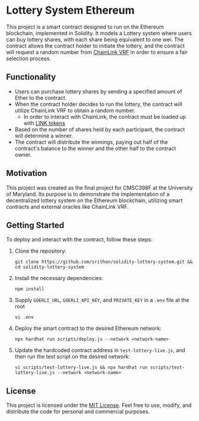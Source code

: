 # Lottery System Ethereum

This project is a smart contract designed to run on the Ethereum blockchain, implemented in Solidity. It models a Lottery system where users can buy lottery shares, with each share being equivalent to one wei. The contract allows the contract holder to initiate the lottery, and the contract will request a random number from [ChainLink VRF](https://docs.chain.link/vrf/v2/introduction) in order to ensure a fair selection process.

## Functionality

- Users can purchase lottery shares by sending a specified amount of Ether to the contract.
- When the contract holder decides to run the lottery, the contract will utilize ChainLink VRF to obtain a random number.
   - In order to interact with ChainLink, the contract must be loaded up with [LINK tokens](https://docs.chain.link/resources/link-token-contracts)
- Based on the number of shares held by each participant, the contract will determine a winner.
- The contract will distribute the winnings, paying out half of the contract's balance to the winner and the other half to the contract owner.

## Motivation

This project was created as the final project for CMSC398F at the University of Maryland. Its purpose is to demonstrate the implementation of a decentralized lottery system on the Ethereum blockchain, utilizing smart contracts and external oracles like ChainLink VRF.

## Getting Started

To deploy and interact with the contract, follow these steps:

1. Clone the repository:
   ```
   git clone https://github.com/srithon/solidity-lottery-system.git && cd solidity-lottery-system
   ```

2. Install the necessary dependencies:
   ```
   npm install
   ```

3. Supply `GOERLI_URL`, `GOERLI_API_KEY`, and `PRIVATE_KEY` in a `.env` file at the root
   ```
   vi .env
   ```

4. Deploy the smart contract to the desired Ethereum network:
   ```
   npx hardhat run scripts/deploy.js --network <network-name>
   ```

5. Update the hardcoded contract address in `test-lottery-live.js`, and then run the test script on the desired network:
   ```
   vi scripts/test-lottery-live.js && npx hardhat run scripts/test-lottery-live.js --network <network-name>
   ```

## License

This project is licensed under the [MIT License](LICENSE). Feel free to use, modify, and distribute the code for personal and commercial purposes.
